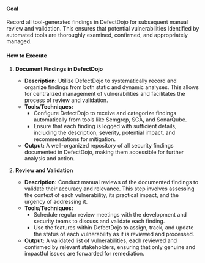 #### Goal
Record all tool-generated findings in DefectDojo for subsequent manual review and validation. This ensures that potential vulnerabilities identified by automated tools are thoroughly examined, confirmed, and appropriately managed.

#### How to Execute

1. **Document Findings in DefectDojo**
   - **Description:** Utilize DefectDojo to systematically record and organize findings from both static and dynamic analyses. This allows for centralized management of vulnerabilities and facilitates the process of review and validation.
   - **Tools/Techniques:**
     - Configure DefectDojo to receive and categorize findings automatically from tools like Semgrep, SCA, and SonarQube.
     - Ensure that each finding is logged with sufficient details, including the description, severity, potential impact, and recommendations for mitigation.
   - **Output:** A well-organized repository of all security findings documented in DefectDojo, making them accessible for further analysis and action.

2. **Review and Validation**
   - **Description:** Conduct manual reviews of the documented findings to validate their accuracy and relevance. This step involves assessing the context of each vulnerability, its practical impact, and the urgency of addressing it.
   - **Tools/Techniques:**
     - Schedule regular review meetings with the development and security teams to discuss and validate each finding.
     - Use the features within DefectDojo to assign, track, and update the status of each vulnerability as it is reviewed and processed.
   - **Output:** A validated list of vulnerabilities, each reviewed and confirmed by relevant stakeholders, ensuring that only genuine and impactful issues are forwarded for remediation.